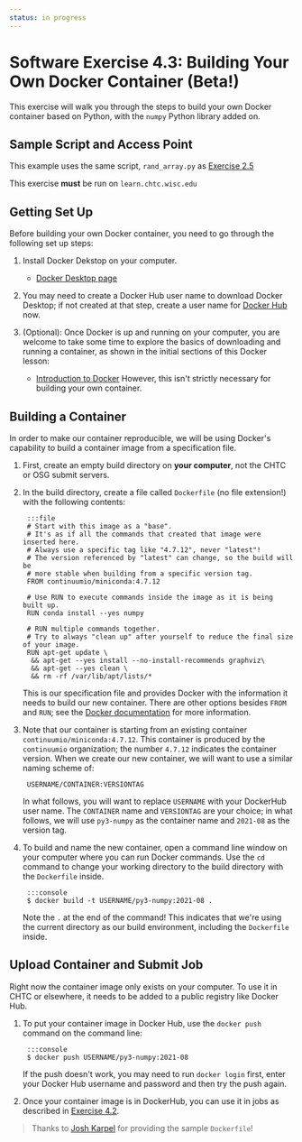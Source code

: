 ```yaml
---
status: in progress
---
```


<style type="text/css"> pre em { font-style: normal; background-color: yellow; } pre strong { font-style: normal; font-weight: bold; color: #008; } </style>

Software Exercise 4.3: Building Your Own Docker Container (Beta!)
====================================

This exercise will walk you through the steps to build your own Docker container 
based on Python, with the `numpy` Python library added on. 

Sample Script and Access Point
-------------------

This example uses the same script, `rand_array.py` as [Exercise 2.5](../part2-ex5-conda)

This exercise **must** be run on `learn.chtc.wisc.edu`

Getting Set Up
--------------

Before building your own Docker container, you need to go through the following 
set up steps: 

1. Install Docker Dekstop on your computer. 
	* [Docker Desktop page](https://www.docker.com/products/docker-desktop)

2. You may need to create a Docker Hub user name to download Docker Desktop; if not 
created at that step, create a user name for [Docker Hub](https://hub.docker.com/) now.

3. (Optional): Once Docker is up and running on your computer, you are welcome to take 
some time to explore the basics of downloading and running a container, as shown in 
the initial sections of this Docker lesson:
	* [Introduction to Docker](https://christinalk.github.io/docker-introduction/)
	However, this isn't strictly necessary for building your own container. 

Building a Container
--------------------

In order to make our container reproducible, we will be using Docker's capability 
to build a container image from a specification file.  

1. First, create an empty build directory on **your computer**, not the CHTC or OSG submit 
servers. 

2. In the build directory, create a file called `Dockerfile` (no file extension!) with 
the following contents: 

		:::file
		# Start with this image as a "base".
		# It's as if all the commands that created that image were inserted here.
		# Always use a specific tag like "4.7.12", never "latest"!
		# The version referenced by "latest" can change, so the build will be 
		# more stable when building from a specific version tag. 
		FROM continuumio/miniconda:4.7.12

		# Use RUN to execute commands inside the image as it is being built up.
		RUN conda install --yes numpy

		# RUN multiple commands together.
		# Try to always "clean up" after yourself to reduce the final size of your image.
		RUN apt-get update \
		 && apt-get --yes install --no-install-recommends graphviz\
		 && apt-get --yes clean \
		 && rm -rf /var/lib/apt/lists/*

	This is our specification file and provides Docker with the information it needs 
	to build our new container. There are other options besides `FROM` and `RUN`; see 
	the [Docker documentation](https://docs.docker.com/engine/reference/builder/) for more information. 

3. Note that our container is starting from an existing container 
`continuumio/miniconda:4.7.12`. This container is produced by the `continuumio` 
organization; the number `4.7.12` indicates the container version. When we create our 
new container, we will want to use a similar naming scheme of: 

		USERNAME/CONTAINER:VERSIONTAG

	In what follows, you will want to replace `USERNAME` with your DockerHub user name. 
	The `CONTAINER` name and `VERSIONTAG` are your choice; in what follows, we will 
	use `py3-numpy` as the container name and `2021-08` as the version tag. 

4. To build and name the new container, open a command line window on your computer 
where you can run Docker commands. Use the `cd` command to change your working directory 
to the build directory with the `Dockerfile` inside. 

		:::console
		$ docker build -t USERNAME/py3-numpy:2021-08 .
		
	Note the `.` at the end of the command! This indicates that we're using the current 
	directory as our build environment, including the `Dockerfile` inside. 

Upload Container and Submit Job
-------------------------------

Right now the container image only exists on your computer. To use it in CHTC or 
elsewhere, it needs to be added to a public registry like Docker Hub. 

1. To put your container image in Docker Hub, use the `docker push` command on the 
command line:

		:::console
		$ docker push USERNAME/py3-numpy:2021-08

	If the push doesn't work, you may need to run `docker login` first, enter your 
	Docker Hub username and password and then try the push again. 

2. Once your container image is in DockerHub, you can use it in jobs as described 
in [Exercise 4.2](../part4-ex2-docker). 

> Thanks to [Josh Karpel](https://github.com/JoshKarpel/osg-school-example-dockerfile) for 
providing the sample `Dockerfile`!

